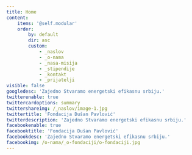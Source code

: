 ```yaml
---
title: Home
content:
    items: '@self.modular'
    order:
        by: default
        dir: asc
        custom:
            - _naslov
            - _o-nama
            - _nasa-misija
            - _stipendije
            - _kontakt
            - _prijatelji
visible: false
googledesc: 'Zajedno Stvaramo energetski efikasnu srbiju.'
twitterenable: true
twittercardoptions: summary
twittershareimg: /_naslov/image-1.jpg
twittertitle: 'Fondacija Dušan Pavlović'
twitterdescription: 'Zajedno Stvaramo energetski efikasnu srbiju.'
facebookenable: true
facebooktitle: 'Fondacija Dušan Pavlović'
facebookdesc: 'Zajedno Stvaramo energetski efikasnu srbiju.'
facebookimg: /o-nama/_o-fondaciji/o-fondaciji.jpg
---
```

